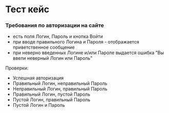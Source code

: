 # Тест кейс
### Требования по авторизации на сайте  
- есть поля Логин, Пароль и кнопка Войти
- при вводе правильного Логина и Пароля - отображается приветственное сообщение
- при неверно введенных Логине и/или Пароле выдается ошибка "Вы ввели неверный Логин или Пароль"   
 
Проверки:  
- Успешная авторизация  
- Правильный Логин, неправильный Пароль
- Неправильный Логин, правильный Пароль
- Правильный Логин, пустой Пароль
- Пустой Логин, правильный Пароль
- Пустой Логин и Пароль  

